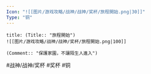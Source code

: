 ```yaml
---
Icon: "![[图片/游戏攻略/战神/战神/奖杯/旅程開始.png|30]]"
Type: "铜"
---
```

```ad-common-bronze-trophy
title: (Title:: "旅程開始")
![[图片/游戏攻略/战神/战神/奖杯/旅程開始.png|100]]

(Comment:: "保護家園，不讓陌生人進入")
```

#战神/战神/奖杯 #奖杯 #铜
